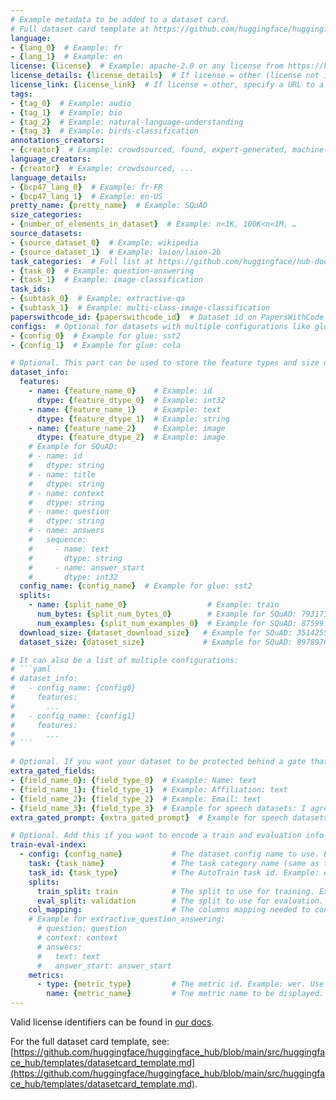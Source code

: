 ```yaml
---
# Example metadata to be added to a dataset card.  
# Full dataset card template at https://github.com/huggingface/huggingface_hub/blob/main/src/huggingface_hub/templates/datasetcard_template.md
language:
- {lang_0}  # Example: fr
- {lang_1}  # Example: en
license: {license}  # Example: apache-2.0 or any license from https://hf.co/docs/hub/repositories-licenses
license_details: {license_details}  # If license = other (license not in https://hf.co/docs/hub/repositories-licenses), specify an id here.
license_link: {license_link}  # If license = other, specify a URL to a remote file or a local filename inside the same repo.
tags:
- {tag_0}  # Example: audio
- {tag_1}  # Example: bio
- {tag_2}  # Example: natural-language-understanding
- {tag_3}  # Example: birds-classification
annotations_creators:
- {creator}  # Example: crowdsourced, found, expert-generated, machine-generated
language_creators:
- {creator}  # Example: crowdsourced, ...
language_details:
- {bcp47_lang_0}  # Example: fr-FR
- {bcp47_lang_1}  # Example: en-US
pretty_name: {pretty_name}  # Example: SQuAD
size_categories:
- {number_of_elements_in_dataset}  # Example: n<1K, 100K<n<1M, …
source_datasets:
- {source_dataset_0}  # Example: wikipedia
- {source_dataset_1}  # Example: laion/laion-2b
task_categories:  # Full list at https://github.com/huggingface/hub-docs/blob/main/js/src/lib/interfaces/Types.ts
- {task_0}  # Example: question-answering
- {task_1}  # Example: image-classification
task_ids:
- {subtask_0}  # Example: extractive-qa
- {subtask_1}  # Example: multi-class-image-classification
paperswithcode_id: {paperswithcode_id}  # Dataset id on PapersWithCode (from the URL). Example for SQuAD: squad
configs:  # Optional for datasets with multiple configurations like glue.
- {config_0}  # Example for glue: sst2
- {config_1}  # Example for glue: cola

# Optional. This part can be used to store the feature types and size of the dataset to be used in python. This can be automatically generated using the datasets-cli.
dataset_info:
  features:
    - name: {feature_name_0}    # Example: id
      dtype: {feature_dtype_0}  # Example: int32
    - name: {feature_name_1}    # Example: text
      dtype: {feature_dtype_1}  # Example: string
    - name: {feature_name_2}    # Example: image
      dtype: {feature_dtype_2}  # Example: image
    # Example for SQuAD:
    # - name: id
    #   dtype: string
    # - name: title
    #   dtype: string
    # - name: context
    #   dtype: string
    # - name: question
    #   dtype: string
    # - name: answers
    #   sequence:
    #     - name: text
    #       dtype: string
    #     - name: answer_start
    #       dtype: int32
  config_name: {config_name}  # Example for glue: sst2
  splits:
    - name: {split_name_0}                  # Example: train
      num_bytes: {split_num_bytes_0}        # Example for SQuAD: 79317110
      num_examples: {split_num_examples_0}  # Example for SQuAD: 87599
  download_size: {dataset_download_size}   # Example for SQuAD: 35142551
  dataset_size: {dataset_size}             # Example for SQuAD: 89789763

# It can also be a list of multiple configurations:
# ```yaml
# dataset_info:
#   - config_name: {config0}
#     features:
#       ...
#   - config_name: {config1}
#     features:
#       ...
# ```

# Optional. If you want your dataset to be protected behind a gate that users have to accept to access the dataset. More info at https://huggingface.co/docs/hub/datasets-gated
extra_gated_fields:
- {field_name_0}: {field_type_0}  # Example: Name: text
- {field_name_1}: {field_type_1}  # Example: Affiliation: text
- {field_name_2}: {field_type_2}  # Example: Email: text
- {field_name_3}: {field_type_3}  # Example for speech datasets: I agree to not attempt to determine the identity of speakers in this dataset: checkbox
extra_gated_prompt: {extra_gated_prompt}  # Example for speech datasets: By clicking on “Access repository” below, you also agree to not attempt to determine the identity of speakers in the dataset.

# Optional. Add this if you want to encode a train and evaluation info in a structured way for AutoTrain or Evaluation on the Hub
train-eval-index:
  - config: {config_name}           # The dataset config name to use. Example for datasets without configs: default. Example for glue: sst2
    task: {task_name}               # The task category name (same as task_category). Example: question-answering
    task_id: {task_type}            # The AutoTrain task id. Example: extractive_question_answering
    splits:
      train_split: train            # The split to use for training. Example: train
      eval_split: validation        # The split to use for evaluation. Example: test
    col_mapping:                    # The columns mapping needed to configure the task_id.
    # Example for extractive_question_answering:
      # question: question
      # context: context
      # answers:
      #   text: text
      #   answer_start: answer_start
    metrics:
      - type: {metric_type}         # The metric id. Example: wer. Use metric id from https://hf.co/metrics
        name: {metric_name}         # Tne metric name to be displayed. Example: Test WER
---
```


Valid license identifiers can be found in [our docs](https://huggingface.co/docs/hub/repositories-licenses).

For the full dataset card template, see: [https://github.com/huggingface/huggingface_hub/blob/main/src/huggingface_hub/templates/datasetcard_template.md](https://github.com/huggingface/huggingface_hub/blob/main/src/huggingface_hub/templates/datasetcard_template.md).
